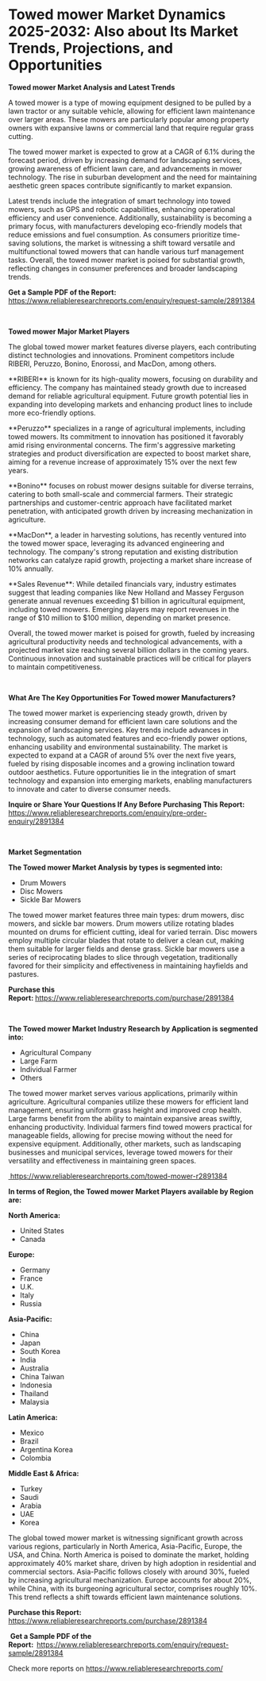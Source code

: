 <p><h1>Towed mower Market Dynamics 2025-2032: Also about Its Market Trends, Projections, and Opportunities</h1></p><p><strong>Towed mower Market Analysis and Latest Trends</strong></p>
<p><p>A towed mower is a type of mowing equipment designed to be pulled by a lawn tractor or any suitable vehicle, allowing for efficient lawn maintenance over larger areas. These mowers are particularly popular among property owners with expansive lawns or commercial land that require regular grass cutting. </p><p>The towed mower market is expected to grow at a CAGR of 6.1% during the forecast period, driven by increasing demand for landscaping services, growing awareness of efficient lawn care, and advancements in mower technology. The rise in suburban development and the need for maintaining aesthetic green spaces contribute significantly to market expansion. </p><p>Latest trends include the integration of smart technology into towed mowers, such as GPS and robotic capabilities, enhancing operational efficiency and user convenience. Additionally, sustainability is becoming a primary focus, with manufacturers developing eco-friendly models that reduce emissions and fuel consumption. As consumers prioritize time-saving solutions, the market is witnessing a shift toward versatile and multifunctional towed mowers that can handle various turf management tasks. Overall, the towed mower market is poised for substantial growth, reflecting changes in consumer preferences and broader landscaping trends.</p></p>
<p><strong>Get a Sample PDF of the Report:&nbsp;</strong> <a href="https://www.reliableresearchreports.com/enquiry/request-sample/2891384?utm_campaign=2273&utm_medium=2&utm_source=Github&utm_content=ia&utm_term=14032025&utm_id=towed-mower">https://www.reliableresearchreports.com/enquiry/request-sample/2891384</a></p>
<p>&nbsp;</p>
<p><strong>Towed mower Major Market Players</strong></p>
<p><p>The global towed mower market features diverse players, each contributing distinct technologies and innovations. Prominent competitors include RIBERI, Peruzzo, Bonino, Enorossi, and MacDon, among others.</p><p>**RIBERI** is known for its high-quality mowers, focusing on durability and efficiency. The company has maintained steady growth due to increased demand for reliable agricultural equipment. Future growth potential lies in expanding into developing markets and enhancing product lines to include more eco-friendly options.</p><p>**Peruzzo** specializes in a range of agricultural implements, including towed mowers. Its commitment to innovation has positioned it favorably amid rising environmental concerns. The firm's aggressive marketing strategies and product diversification are expected to boost market share, aiming for a revenue increase of approximately 15% over the next few years.</p><p>**Bonino** focuses on robust mower designs suitable for diverse terrains, catering to both small-scale and commercial farmers. Their strategic partnerships and customer-centric approach have facilitated market penetration, with anticipated growth driven by increasing mechanization in agriculture.</p><p>**MacDon**, a leader in harvesting solutions, has recently ventured into the towed mower space, leveraging its advanced engineering and technology. The company's strong reputation and existing distribution networks can catalyze rapid growth, projecting a market share increase of 10% annually.</p><p>**Sales Revenue**: While detailed financials vary, industry estimates suggest that leading companies like New Holland and Massey Ferguson generate annual revenues exceeding $1 billion in agricultural equipment, including towed mowers. Emerging players may report revenues in the range of $10 million to $100 million, depending on market presence.</p><p>Overall, the towed mower market is poised for growth, fueled by increasing agricultural productivity needs and technological advancements, with a projected market size reaching several billion dollars in the coming years. Continuous innovation and sustainable practices will be critical for players to maintain competitiveness.</p></p>
<p>&nbsp;</p>
<p><strong>What Are The Key Opportunities For Towed mower Manufacturers?</strong></p>
<p><p>The towed mower market is experiencing steady growth, driven by increasing consumer demand for efficient lawn care solutions and the expansion of landscaping services. Key trends include advances in technology, such as automated features and eco-friendly power options, enhancing usability and environmental sustainability. The market is expected to expand at a CAGR of around 5% over the next five years, fueled by rising disposable incomes and a growing inclination toward outdoor aesthetics. Future opportunities lie in the integration of smart technology and expansion into emerging markets, enabling manufacturers to innovate and cater to diverse consumer needs.</p></p>
<p><strong>Inquire or Share Your Questions If Any Before Purchasing This Report:</strong> <a href="https://www.reliableresearchreports.com/enquiry/pre-order-enquiry/2891384?utm_campaign=2273&utm_medium=2&utm_source=Github&utm_content=ia&utm_term=14032025&utm_id=towed-mower">https://www.reliableresearchreports.com/enquiry/pre-order-enquiry/2891384</a></p>
<p>&nbsp;</p>
<p><strong>Market Segmentation</strong></p>
<p><strong>The Towed mower Market Analysis by types is segmented into:</strong></p>
<p><ul><li>Drum Mowers</li><li>Disc Mowers</li><li>Sickle Bar Mowers</li></ul></p>
<p><p>The towed mower market features three main types: drum mowers, disc mowers, and sickle bar mowers. Drum mowers utilize rotating blades mounted on drums for efficient cutting, ideal for varied terrain. Disc mowers employ multiple circular blades that rotate to deliver a clean cut, making them suitable for larger fields and dense grass. Sickle bar mowers use a series of reciprocating blades to slice through vegetation, traditionally favored for their simplicity and effectiveness in maintaining hayfields and pastures.</p></p>
<p><strong>Purchase this Report:&nbsp;</strong><a href="https://www.reliableresearchreports.com/purchase/2891384?utm_campaign=2273&utm_medium=2&utm_source=Github&utm_content=ia&utm_term=14032025&utm_id=towed-mower">https://www.reliableresearchreports.com/purchase/2891384</a></p>
<p>&nbsp;</p>
<p><strong>The Towed mower Market Industry Research by Application is segmented into:</strong></p>
<p><ul><li>Agricultural Company</li><li>Large Farm</li><li>Individual Farmer</li><li>Others</li></ul></p>
<p><p>The towed mower market serves various applications, primarily within agriculture. Agricultural companies utilize these mowers for efficient land management, ensuring uniform grass height and improved crop health. Large farms benefit from the ability to maintain expansive areas swiftly, enhancing productivity. Individual farmers find towed mowers practical for manageable fields, allowing for precise mowing without the need for expensive equipment. Additionally, other markets, such as landscaping businesses and municipal services, leverage towed mowers for their versatility and effectiveness in maintaining green spaces.</p></p>
<p><a href="https://www.reliableresearchreports.com/towed-mower-r2891384?utm_campaign=2273&utm_medium=2&utm_source=Github&utm_content=ia&utm_term=14032025&utm_id=towed-mower">&nbsp;https://www.reliableresearchreports.com/towed-mower-r2891384</a></p>
<p><strong>In terms of Region, the Towed mower Market Players available by Region are:</strong></p>
<p>
    <p> <strong> North America: </strong>
        <ul>
            <li>United States</li>
            <li>Canada</li>
        </ul>
        </p> 
    <p> <strong> Europe: </strong>
        <ul>
            <li>Germany</li>
            <li>France</li>
            <li>U.K.</li>
            <li>Italy</li>
            <li>Russia</li>
        </ul>
        </p> 
    <p> <strong> Asia-Pacific: </strong>
        <ul>
            <li>China</li>
            <li>Japan</li>
            <li>South Korea</li>
            <li>India</li>
            <li>Australia</li>
            <li>China Taiwan</li>
            <li>Indonesia</li>
            <li>Thailand</li>
            <li>Malaysia</li>
        </ul>
        </p> 
    <p> <strong> Latin America: </strong>
        <ul>
            <li>Mexico</li>
            <li>Brazil</li>
            <li>Argentina Korea</li>
            <li>Colombia</li>
        </ul>
        </p> 
    <p> <strong> Middle East & Africa: </strong>
        <ul>
            <li>Turkey</li>
            <li>Saudi</li>
            <li>Arabia</li>
            <li>UAE</li>
            <li>Korea</li>
        </ul>
    </p>
    </p>
<p><p>The global towed mower market is witnessing significant growth across various regions, particularly in North America, Asia-Pacific, Europe, the USA, and China. North America is poised to dominate the market, holding approximately 40% market share, driven by high adoption in residential and commercial sectors. Asia-Pacific follows closely with around 30%, fueled by increasing agricultural mechanization. Europe accounts for about 20%, while China, with its burgeoning agricultural sector, comprises roughly 10%. This trend reflects a shift towards efficient lawn maintenance solutions.</p></p>
<p><strong>Purchase this Report: </strong><a href="https://www.reliableresearchreports.com/purchase/2891384?utm_campaign=2273&utm_medium=2&utm_source=Github&utm_content=ia&utm_term=14032025&utm_id=towed-mower">https://www.reliableresearchreports.com/purchase/2891384</a></p>
<p>&nbsp;<strong>Get a Sample PDF of the Report:&nbsp;&nbsp;</strong><a href="https://www.reliableresearchreports.com/enquiry/request-sample/2891384?utm_campaign=2273&utm_medium=2&utm_source=Github&utm_content=ia&utm_term=14032025&utm_id=towed-mower">https://www.reliableresearchreports.com/enquiry/request-sample/2891384</a></p>
<p><strong></strong></p>
<p>Check more reports on <a href="https://www.reliableresearchreports.com/?utm_campaign=2273&utm_medium=2&utm_source=Github&utm_content=ia&utm_term=14032025&utm_id=towed-mower">https://www.reliableresearchreports.com/</a></p>
